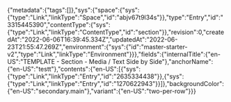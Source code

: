 {"metadata":{"tags":[]},"sys":{"space":{"sys":{"type":"Link","linkType":"Space","id":"abjv67t9l34s"}},"type":"Entry","id":"3315445390","contentType":{"sys":{"type":"Link","linkType":"ContentType","id":"section"}},"revision":0,"createdAt":"2022-06-06T16:39:45.334Z","updatedAt":"2022-06-23T21:55:47.269Z","environment":{"sys":{"id":"master-starter-v2","type":"Link","linkType":"Environment"}}},"fields":{"internalTitle":{"en-US":"TEMPLATE - Section - Media / Text Side by Side"},"anchorName":{"en-US":"testt"},"contents":{"en-US":[{"sys":{"type":"Link","linkType":"Entry","id":"2635334438"}},{"sys":{"type":"Link","linkType":"Entry","id":"1270622943"}}]},"backgroundColor":{"en-US":"secondary.main"},"variant":{"en-US":"two-per-row"}}}